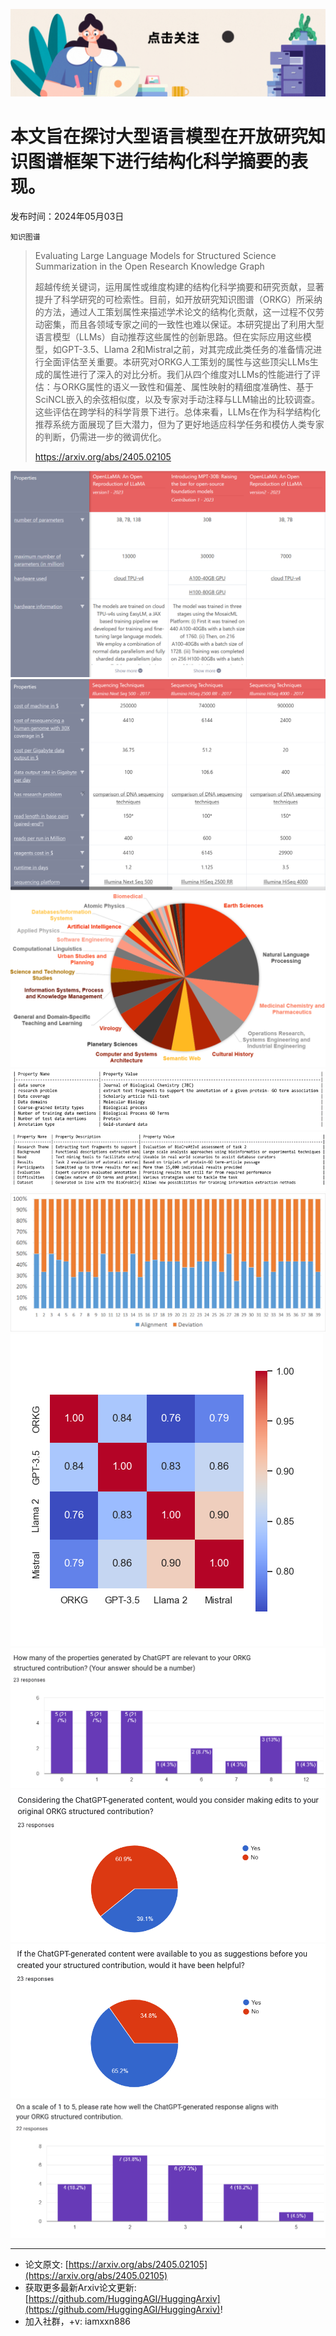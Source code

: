 ![](https://raw.githubusercontent.com/HuggingAGI/HuggingArxiv/main/imgs/follow2.gif)
# 本文旨在探讨大型语言模型在开放研究知识图谱框架下进行结构化科学摘要的表现。
发布时间：2024年05月03日

`知识图谱`
> Evaluating Large Language Models for Structured Science Summarization in the Open Research Knowledge Graph
>
> 超越传统关键词，运用属性或维度构建的结构化科学摘要和研究贡献，显著提升了科学研究的可检索性。目前，如开放研究知识图谱（ORKG）所采纳的方法，通过人工策划属性来描述学术论文的结构化贡献，这一过程不仅劳动密集，而且各领域专家之间的一致性也难以保证。本研究提出了利用大型语言模型（LLMs）自动推荐这些属性的创新思路。但在实际应用这些模型，如GPT-3.5、Llama 2和Mistral之前，对其完成此类任务的准备情况进行全面评估至关重要。本研究对ORKG人工策划的属性与这些顶尖LLMs生成的属性进行了深入的对比分析。我们从四个维度对LLMs的性能进行了评估：与ORKG属性的语义一致性和偏差、属性映射的精细度准确性、基于SciNCL嵌入的余弦相似度，以及专家对手动注释与LLM输出的比较调查。这些评估在跨学科的科学背景下进行。总体来看，LLMs在作为科学结构化推荐系统方面展现了巨大潜力，但为了更好地适应科学任务和模仿人类专家的判断，仍需进一步的微调优化。
>
> https://arxiv.org/abs/2405.02105

![](https://raw.githubusercontent.com/HuggingAGI/HuggingArxiv/main/paper_images/2405.02105/fig1.png)
![](https://raw.githubusercontent.com/HuggingAGI/HuggingArxiv/main/paper_images/2405.02105/fig2.png)
![](https://raw.githubusercontent.com/HuggingAGI/HuggingArxiv/main/paper_images/2405.02105/fig3.png)
![](https://raw.githubusercontent.com/HuggingAGI/HuggingArxiv/main/paper_images/2405.02105/fig4.png)
![](https://raw.githubusercontent.com/HuggingAGI/HuggingArxiv/main/paper_images/2405.02105/fig5.png)
![](https://raw.githubusercontent.com/HuggingAGI/HuggingArxiv/main/paper_images/2405.02105/fig6.png)
![](https://raw.githubusercontent.com/HuggingAGI/HuggingArxiv/main/paper_images/2405.02105/fig7.png)
![](https://raw.githubusercontent.com/HuggingAGI/HuggingArxiv/main/paper_images/2405.02105/s1q1.png)
![](https://raw.githubusercontent.com/HuggingAGI/HuggingArxiv/main/paper_images/2405.02105/s1q2.png)
![](https://raw.githubusercontent.com/HuggingAGI/HuggingArxiv/main/paper_images/2405.02105/s1q3.png)
![](https://raw.githubusercontent.com/HuggingAGI/HuggingArxiv/main/paper_images/2405.02105/s2q5.png)

<hr />

- 论文原文: [https://arxiv.org/abs/2405.02105](https://arxiv.org/abs/2405.02105)
- 获取更多最新Arxiv论文更新: [https://github.com/HuggingAGI/HuggingArxiv](https://github.com/HuggingAGI/HuggingArxiv)!
- 加入社群，+v: iamxxn886